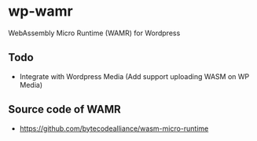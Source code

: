# wp-wamr
WebAssembly Micro Runtime (WAMR) for Wordpress

## Todo
  * Integrate with Wordpress Media (Add support uploading WASM on WP Media)

## Source code of WAMR
  * https://github.com/bytecodealliance/wasm-micro-runtime
